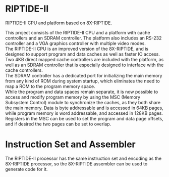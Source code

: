 # RIPTIDE-II
RIPTIDE-II CPU and platform based on 8X-RIPTIDE.  
  
This project consists of the RIPTIDE-II CPU and a platform with cache controllers and an SDRAM controller. The platform also includes an RS-232 controller and a VGA graphics controller with multiple video modes.  
The RIPTIDE-II CPU is an improved version of the 8X-RIPTIDE, and is designed to support program and data caches as well as faster IO access.  
Two 4KB direct mapped cache controllers are included with the platform, as well as an SDRAM controller that is especially designed to interface with the cache controllers.  
The SDRAM controller has a dedicated port for initializing the main memory from any kind of ROM during system startup, which eliminates the need to map a ROM to the program memory space.  
While the program and data spaces remain separate, it is now possible to access and modify program memory by using the MSC (Memory Subsystem Control) module to synchronize the caches, as they both share the main memory. Data is byte addressable and is accessed in 64KB pages, while program memory is word addressable, and accessed in 128KB pages.  
Registers in the MSC can be used to set the program and data page offsets, and if desired the two pages can be set to overlap.

# Instruction Set and Assembler
The RIPTIDE-II processor has the same instruction set and encoding as the 8X-RIPTIDE processor, so the 8X-RIPTIDE assembler can be used to generate code for it.  
